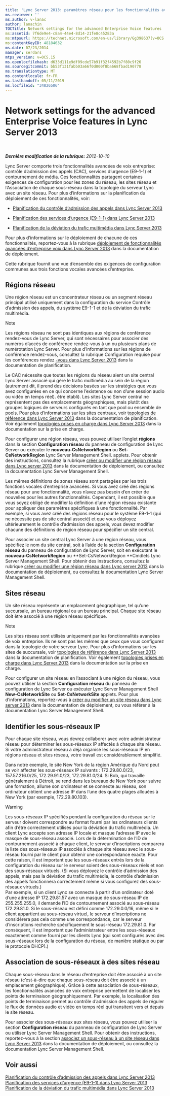 ```yaml
---
title: 'Lync Server 2013: paramètres réseau pour les fonctionnalités avancées de voix entreprise'
ms.reviewer: ''
ms.author: v-lanac
author: lanachin
TOCTitle: Network settings for the advanced Enterprise Voice features
ms:assetid: 7f6de9e4-c8a4-44e4-8d14-21fe8c45283a
ms:mtpsurl: https://technet.microsoft.com/en-us/library/Gg398637(v=OCS.15)
ms:contentKeyID: 48184632
ms.date: 07/23/2014
manager: serdars
mtps_version: v=OCS.15
ms.openlocfilehash: d633d111e9df09cde57b91f32f4592b7f80c9f26
ms.sourcegitcommit: bb53f131fabb03a66f0d000f8ba668fbad190778
ms.translationtype: MT
ms.contentlocale: fr-FR
ms.lasthandoff: 05/11/2019
ms.locfileid: "34826506"
---
```

<div data-xmlns="http://www.w3.org/1999/xhtml">

<div class="topic" data-xmlns="http://www.w3.org/1999/xhtml" data-msxsl="urn:schemas-microsoft-com:xslt" data-cs="http://msdn.microsoft.com/en-us/">

<div data-asp="http://msdn2.microsoft.com/asp">

# <a name="network-settings-for-the-advanced-enterprise-voice-features-in-lync-server-2013"></a>Network settings for the advanced Enterprise Voice features in Lync Server 2013

</div>

<div id="mainSection">

<div id="mainBody">

<span> </span>

_**Dernière modification de la rubrique:** 2012-10-10_

Lync Server comporte trois fonctionnalités avancées de voix entreprise: contrôle d’admission des appels (CAC), services d’urgence (E9-1-1) et contournement de média. Ces fonctionnalités partagent certaines exigences de configuration pour les zones du réseau, les sites réseau et l’Association de chaque sous-réseau dans la topologie du serveur Lync avec un site réseau. Pour plus d’informations sur la planification du déploiement de ces fonctionnalités, voir:

  - [Planification du contrôle d’admission des appels dans Lync Server 2013](lync-server-2013-planning-for-call-admission-control.md)

  - [Planification des services d’urgence (E9-1-1) dans Lync Server 2013](lync-server-2013-planning-for-emergency-services-e9-1-1.md)

  - [Planification de la déviation du trafic multimédia dans Lync Server 2013](lync-server-2013-planning-for-media-bypass.md)

Pour plus d’informations sur le déploiement de chacune de ces fonctionnalités, reportez-vous à la rubrique [déploiement de fonctionnalités avancées d’entreprise voix dans Lync Server 2013](lync-server-2013-deploying-advanced-enterprise-voice-features.md) dans la documentation de déploiement.

Cette rubrique fournit une vue d’ensemble des exigences de configuration communes aux trois fonctions vocales avancées d’entreprise.

<div>

## <a name="network-regions"></a>Régions réseau

Une région réseau est un concentrateur réseau ou un segment réseau principal utilisé uniquement dans la configuration du service Contrôle d’admission des appels, du système E9-1-1 et de la déviation du trafic multimédia.

<div>


> [!NOTE]  
> Les régions réseau ne sont pas identiques aux régions de conférence rendez-vous de Lync Server, qui sont nécessaires pour associer des numéros d’accès de conférence rendez-vous à un ou plusieurs plans de numérotation Lync Server. Pour plus d’informations sur les régions de conférence rendez-vous, consultez la rubrique Configuration requise pour les conférences rendez <A href="lync-server-2013-dial-in-conferencing-requirements.md">-vous dans Lync Server 2013</A> dans la documentation de planification.



</div>

Le CAC nécessite que toutes les régions du réseau aient un site central Lync Server associé qui gère le trafic multimédia au sein de la région (autrement dit, il prend des décisions basées sur les stratégies que vous avez configurées en ce qui concerne l’existence ou non d’une session audio ou vidéo en temps réel). être établi). Les sites Lync Server central ne représentent pas des emplacements géographiques, mais plutôt des groupes logiques de serveurs configurés en tant que pool ou ensemble de pools. Pour plus d’informations sur les sites centraux, voir [topologies de référence dans Lync Server 2013](lync-server-2013-reference-topologies.md) dans la documentation de planification. Voir également [topologies prises en charge dans Lync Server 2013](lync-server-2013-supported-topologies.md) dans la documentation sur la prise en charge.

Pour configurer une région réseau, vous pouvez utiliser l’onglet **régions** dans la section **Configuration réseau** du panneau de configuration de Lync Server ou exécuter le **nouveau-CsNetworkRegion** ou **Set-CsNetworkRegion** Lync Server Management Shell. applets. Pour obtenir des instructions, consultez la rubrique [créer ou modifier une région réseau dans Lync server 2013](lync-server-2013-create-or-modify-a-network-region.md) dans la documentation de déploiement, ou consultez la documentation Lync Server Management Shell.

Les mêmes définitions de zones réseau sont partagées par les trois fonctions vocales d’entreprise avancées. Si vous avez créé des régions réseau pour une fonctionnalité, vous n’avez pas besoin d’en créer de nouvelles pour les autres fonctionnalités. Cependant, il est possible que vous soyez obligé de modifier la définition d’une région réseau existante pour appliquer des paramètres spécifiques à une fonctionnalité. Par exemple, si vous avez créé des régions réseau pour le système E9-1-1 (qui ne nécessite pas de site central associé) et que vous déployez ultérieurement le contrôle d’admission des appels, vous devez modifier chacune des définitions de région réseau pour spécifier un site central.

Pour associer un site central Lync Server à une région réseau, vous spécifiez le nom du site central, soit à l’aide de la section **Configuration réseau** du panneau de configuration de Lync Server, soit en exécutant le **nouveau-CsNetworkRegion** ou **Set-CsNetworkRegion **Cmdlets Lync Server Management Shell. Pour obtenir des instructions, consultez la rubrique [créer ou modifier une région réseau dans Lync server 2013](lync-server-2013-create-or-modify-a-network-region.md) dans la documentation de déploiement, ou consultez la documentation Lync Server Management Shell.

</div>

<div>

## <a name="network-sites"></a>Sites réseau

Un site réseau représente un emplacement géographique, tel qu’une succursale, un bureau régional ou un bureau principal. Chaque site réseau doit être associé à une région réseau spécifique.

<div>


> [!NOTE]  
> Les sites réseau sont utilisés uniquement par les fonctionnalités avancées de voix entreprise. Ils ne sont pas les mêmes que ceux que vous configurez dans la topologie de votre serveur Lync. Pour plus d’informations sur les sites de succursale, voir <A href="lync-server-2013-reference-topologies.md">topologies de référence dans Lync Server 2013</A> dans la documentation de planification. Voir également <A href="lync-server-2013-supported-topologies.md">topologies prises en charge dans Lync Server 2013</A> dans la documentation sur la prise en charge.



</div>

Pour configurer un site réseau en l’associant à une région du réseau, vous pouvez utiliser la section **Configuration réseau** du panneau de configuration de Lync Server ou exécuter Lync Server Management Shell **New-CsNetworkSite** ou **Set-CsNetworkSite** applets. Pour plus d’informations, reportez-vous à [créer ou modifier un site réseau dans Lync server 2013](lync-server-2013-create-or-modify-a-network-site.md) dans la documentation de déploiement, ou vous référer à la documentation Lync Server Management Shell.

</div>

<div>

## <a name="identify-ip-subnets"></a>Identifier les sous-réseaux IP

Pour chaque site réseau, vous devrez collaborer avec votre administrateur réseau pour déterminer les sous-réseaux IP affectés à chaque site réseau. Si votre administrateur réseau a déjà organisé les sous-réseaux IP en régions réseau et sites réseau, votre travail est considérablement simplifié.

Dans notre exemple, le site New York de la région Amérique du Nord peut se voir affecter les sous-réseaux IP suivants : 172.29.80.0/23, 157.57.216.0/25, 172.29.91.0/23, 172.29.81.0/24. Si Bob, qui travaille généralement à Détroit, se rend dans les bureaux de New York pour suivre une formation, allume son ordinateur et se connecte au réseau, son ordinateur obtient une adresse IP dans l’une des quatre plages allouées à New York (par exemple, 172.29.80.103).

<div>


> [!WARNING]  
> Les sous-réseaux IP spécifiés pendant la configuration du réseau sur le serveur doivent correspondre au format fourni par les ordinateurs clients afin d’être correctement utilisés pour la déviation du trafic multimédia. Un client Lync accepte son adresse IP locale et masque l’adresse IP avec le masque de sous-réseau associé. Lors de la détermination de l’ID de contournement associé à chaque client, le serveur d’inscriptions comparera la liste des sous-réseaux IP associés à chaque site réseau avec le sous-réseau fourni par le client pour obtenir une correspondance exacte. Pour cette raison, il est important que les sous-réseaux entrés lors de la configuration du réseau sur le serveur soient des sous-réseaux réels et non des sous-réseaux virtuels. (Si vous déployez le contrôle d’admission des appels, mais pas la déviation du trafic multimédia, le contrôle d’admission des appels fonctionnera correctement même si vous configurez des sous-réseaux virtuels.)<BR>Par exemple, si un client Lync se connecte à partir d’un ordinateur doté d’une adresse IP 172.29.81.57 avec un masque de sous-réseau IP de 255.255.255.0, il demande l’ID de contournement associé au sous-réseau 172.29.81.0. Si le sous-réseau est défini comme 172.29.0.0/16, même si le client appartient au sous-réseau virtuel, le serveur d’inscriptions ne considérera pas cela comme une correspondance, car le serveur d’inscriptions recherche spécifiquement le sous-réseau 172.29.81.0. Par conséquent, il est important que l’administrateur entre les sous-réseaux exactement comme fourni par les clients Lync (qui sont configurés avec des sous-réseaux lors de la configuration du réseau, de manière statique ou par le protocole DHCP).)



</div>

</div>

<div>

## <a name="associating-subnets-with-network-sites"></a>Association de sous-réseaux à des sites réseau

Chaque sous-réseau dans le réseau d’entreprise doit être associé à un site réseau (c’est-à-dire que chaque sous-réseau doit être associé à un emplacement géographique). Grâce à cette association de sous-réseaux, les fonctionnalités avancées de voix entreprise permettent de localiser les points de terminaison géographiquement. Par exemple, la localisation des points de terminaison permet au contrôle d’admission des appels de réguler le flux de données audio et vidéo en temps réel qui transitent vers et depuis le site réseau.

Pour associer des sous-réseaux aux sites réseau, vous pouvez utiliser la section **Configuration réseau** du panneau de configuration de Lync Server ou utiliser Lync Server Management Shell. Pour obtenir des instructions, reportez-vous à la section [associez un sous-réseau à un site réseau dans Lync Server 2013](lync-server-2013-associate-a-subnet-with-a-network-site.md) dans la documentation de déploiement, ou consultez la documentation Lync Server Management Shell.

</div>

<div>

## <a name="see-also"></a>Voir aussi


[Planification du contrôle d’admission des appels dans Lync Server 2013](lync-server-2013-planning-for-call-admission-control.md)  
[Planification des services d’urgence (E9-1-1) dans Lync Server 2013](lync-server-2013-planning-for-emergency-services-e9-1-1.md)  
[Planification de la déviation du trafic multimédia dans Lync Server 2013](lync-server-2013-planning-for-media-bypass.md)  
  

</div>

</div>

<span> </span>

</div>

</div>

</div>

